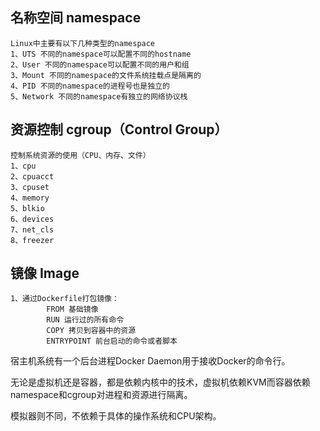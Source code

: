 
## 名称空间 namespace
    Linux中主要有以下几种类型的namespace
    1、UTS 不同的namespace可以配置不同的hostname
    2、User 不同的namespace可以配置不同的用户和组
    3、Mount 不同的namespace的文件系统挂载点是隔离的
    4、PID 不同的namespace的进程号也是独立的
    5、Network 不同的namespace有独立的网络协议栈

## 资源控制 cgroup（Control Group）
    控制系统资源的使用（CPU、内存、文件）
    1、cpu
    2、cpuacct
    3、cpuset
    4、memory
    5、blkio
    6、devices
    7、net_cls
    8、freezer


## 镜像 Image

    1、通过Dockerfile打包镜像：
            FROM 基础镜像
            RUN 运行过的所有命令
            COPY 拷贝到容器中的资源
            ENTRYPOINT 前台启动的命令或者脚本
            
宿主机系统有一个后台进程Docker Daemon用于接收Docker的命令行。            
            
            
            
            
            
无论是虚拟机还是容器，都是依赖内核中的技术，虚拟机依赖KVM而容器依赖namespace和cgroup对进程和资源进行隔离。

模拟器则不同，不依赖于具体的操作系统和CPU架构。